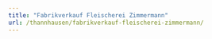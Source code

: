 ```yaml
---
title: "Fabrikverkauf Fleischerei Zimmermann"
url: /thannhausen/fabrikverkauf-fleischerei-zimmermann/
---
```

